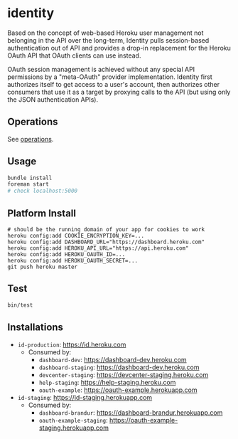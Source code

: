 # identity

Based on the concept of web-based Heroku user management not belonging in the API over the long-term, Identity pulls session-based authentication out of API and provides a drop-in replacement for the Heroku OAuth API that OAuth clients can use instead.

OAuth session management is achieved without any special API permissions by a "meta-OAuth" provider implementation. Identity first authorizes itself to get access to a user's account, then authorizes other consumers that use it as a target by proxying calls to the API (but using only the JSON authentication APIs).

## Operations

See [operations](https://github.com/heroku/identity/tree/master/operations.md).

## Usage

``` bash
bundle install
foreman start
# check localhost:5000
```

## Platform Install

```
# should be the running domain of your app for cookies to work
heroku config:add COOKIE_ENCRYPTION_KEY=...
heroku config:add DASHBOARD_URL="https://dashboard.heroku.com"
heroku config:add HEROKU_API_URL="https://api.heroku.com"
heroku config:add HEROKU_OAUTH_ID=...
heroku config:add HEROKU_OAUTH_SECRET=...
git push heroku master
```

## Test

``` bash
bin/test
```

## Installations

* `id-production`: https://id.heroku.com
    * Consumed by:
        * `dashboard-dev`: https://dashboard-dev.heroku.com
        * `dashboard-staging`: https://dashboard-dev.heroku.com
        * `devcenter-staging`: https://devcenter-staging.heroku.com
        * `help-staging`: https://help-staging.heroku.com
        * `oauth-example`: https://oauth-example.herokuapp.com
* `id-staging`: https://id-staging.herokuapp.com
    * Consumed by:
        * `dashboard-brandur`: https://dashboard-brandur.herokuapp.com
        * `oauth-example-staging`: https://oauth-example-staging.herokuapp.com

